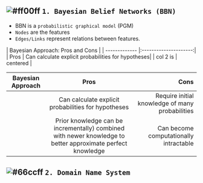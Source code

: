 
## ![#ff00ff](https://placehold.it/15/ff00ff/000000?text=+) `1. Bayesian Belief Networks (BBN)`

* BBN is a `probabilistic graphical model` (PGM)
* `Nodes` are the features
* `Edges/Links` represent relations between features.


| Bayesian Approach: Pros and Cons      |
| ------------- |:---------------------:|
| Pros          | Can calculate explicit probabilities for hypotheses|
| col 2 is      | centered |


| Bayesian Approach        | Pros          | Cons  |
| ------------- |:-------------:| -----:|
|    | Can calculate explicit probabilities for hypotheses | Require initial knowledge of many probabilities |
|    | Prior knowledge can be incrementally) combined with newer knowledge to better approximate perfect knowledge | Can become computationally intractable |


## ![#66ccff](https://placehold.it/15/66ccff/000000?text=+) `2. Domain Name System`

